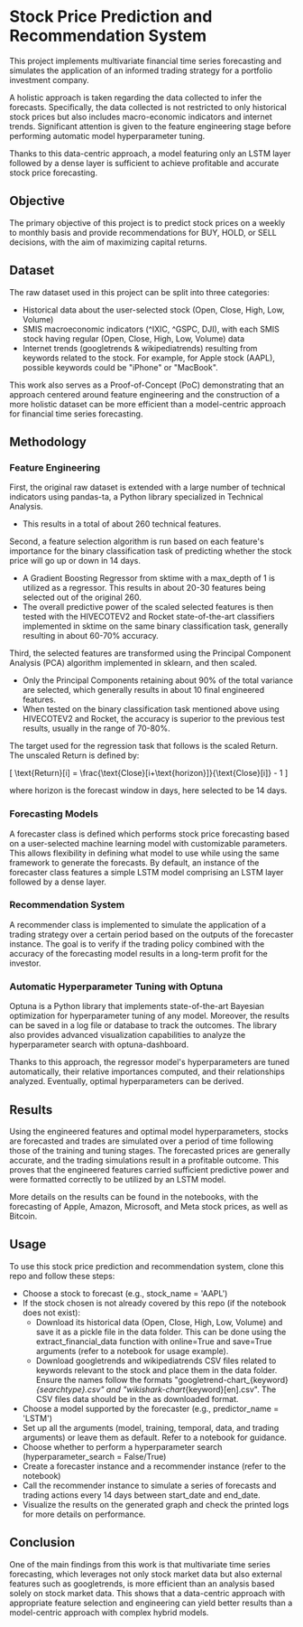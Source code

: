 # Stock Price Prediction and Recommendation System

This project implements multivariate financial time series forecasting and simulates the application of an informed trading strategy for a portfolio investment company.

A holistic approach is taken regarding the data collected to infer the forecasts. Specifically, the data collected is not restricted to only historical stock prices but also includes macro-economic indicators and internet trends. Significant attention is given to the feature engineering stage before performing automatic model hyperparameter tuning.

Thanks to this data-centric approach, a model featuring only an LSTM layer followed by a dense layer is sufficient to achieve profitable and accurate stock price forecasting.

## Objective

The primary objective of this project is to predict stock prices on a weekly to monthly basis and provide recommendations for BUY, HOLD, or SELL decisions, with the aim of maximizing capital returns.

## Dataset

The raw dataset used in this project can be split into three categories:
  - Historical data about the user-selected stock (Open, Close, High, Low, Volume)
  - SMIS macroeconomic indicators (^IXIC, ^GSPC, DJI), with each SMIS stock having regular (Open, Close, High, Low, Volume) data
  - Internet trends (googletrends & wikipediatrends) resulting from keywords related to the stock. For example, for Apple stock (AAPL), possible keywords could be "iPhone" or "MacBook".

This work also serves as a Proof-of-Concept (PoC) demonstrating that an approach centered around feature engineering and the construction of a more holistic dataset can be more efficient than a model-centric approach for financial time series forecasting.

## Methodology

### Feature Engineering
First, the original raw dataset is extended with a large number of technical indicators using pandas-ta, a Python library specialized in Technical Analysis.
  - This results in a total of about 260 technical features.

Second, a feature selection algorithm is run based on each feature's importance for the binary classification task of predicting whether the stock price will go up or down in 14 days.
  - A Gradient Boosting Regressor from sktime with a max_depth of 1 is utilized as a regressor. This results in about 20-30 features being selected out of the original 260.
  - The overall predictive power of the scaled selected features is then tested with the HIVECOTEV2 and Rocket state-of-the-art classifiers implemented in sktime on the same binary classification task, generally resulting in about 60-70% accuracy.

Third, the selected features are transformed using the Principal Component Analysis (PCA) algorithm implemented in sklearn, and then scaled.
  - Only the Principal Components retaining about 90% of the total variance are selected, which generally results in about 10 final engineered features.
  - When tested on the binary classification task mentioned above using HIVECOTEV2 and Rocket, the accuracy is superior to the previous test results, usually in the range of 70-80%.

The target used for the regression task that follows is the scaled Return.  
The unscaled Return is defined by:

\[ \text{Return}[i] = \frac{\text{Close}[i+\text{horizon}]}{\text{Close}[i]} - 1 \]

where horizon is the forecast window in days, here selected to be 14 days.

### Forecasting Models

A forecaster class is defined which performs stock price forecasting based on a user-selected machine learning model with customizable parameters.
This allows flexibility in defining what model to use while using the same framework to generate the forecasts.
By default, an instance of the forecaster class features a simple LSTM model comprising an LSTM layer followed by a dense layer.

### Recommendation System

A recommender class is implemented to simulate the application of a trading strategy over a certain period based on the outputs of the forecaster instance.
The goal is to verify if the trading policy combined with the accuracy of the forecasting model results in a long-term profit for the investor.

### Automatic Hyperparameter Tuning with Optuna

Optuna is a Python library that implements state-of-the-art Bayesian optimization for hyperparameter tuning of any model.
Moreover, the results can be saved in a log file or database to track the outcomes. The library also provides advanced visualization capabilities to analyze the hyperparameter search with optuna-dashboard.

Thanks to this approach, the regressor model's hyperparameters are tuned automatically, their relative importances computed, and their relationships analyzed.
Eventually, optimal hyperparameters can be derived.

## Results

Using the engineered features and optimal model hyperparameters, stocks are forecasted and trades are simulated over a period of time following those of the training and tuning stages.
The forecasted prices are generally accurate, and the trading simulations result in a profitable outcome. This proves that the engineered features carried sufficient predictive power and were formatted correctly to be utilized by an LSTM model.

More details on the results can be found in the notebooks, with the forecasting of Apple, Amazon, Microsoft, and Meta stock prices, as well as Bitcoin.

## Usage

To use this stock price prediction and recommendation system, clone this repo and follow these steps:

  - Choose a stock to forecast (e.g., stock_name = 'AAPL')
  - If the stock chosen is not already covered by this repo (if the notebook does not exist):
      - Download its historical data (Open, Close, High, Low, Volume) and save it as a pickle file in the data folder. This can be done using the extract_financial_data function with online=True and save=True arguments (refer to a notebook for usage example).
      - Download googletrends and wikipediatrends CSV files related to keywords relevant to the stock and place them in the data folder. Ensure the names follow the formats "googletrend-chart_{keyword}_{searchtype}.csv" and "wikishark-chart_{keyword}[en].csv". The CSV files data should be in the as downloaded format.
  - Choose a model supported by the forecaster (e.g., predictor_name = 'LSTM')
  - Set up all the arguments (model, training, temporal, data, and trading arguments) or leave them as default. Refer to a notebook for guidance.
  - Choose whether to perform a hyperparameter search (hyperparameter_search = False/True)
  - Create a forecaster instance and a recommender instance (refer to the notebook)
  - Call the recommender instance to simulate a series of forecasts and trading actions every 14 days between start_date and end_date.
  - Visualize the results on the generated graph and check the printed logs for more details on performance.

## Conclusion

One of the main findings from this work is that multivariate time series forecasting, which leverages not only stock market data but also external features such as googletrends, is more efficient than an analysis based solely on stock market data. This shows that a data-centric approach with appropriate feature selection and engineering can yield better results than a model-centric approach with complex hybrid models.
